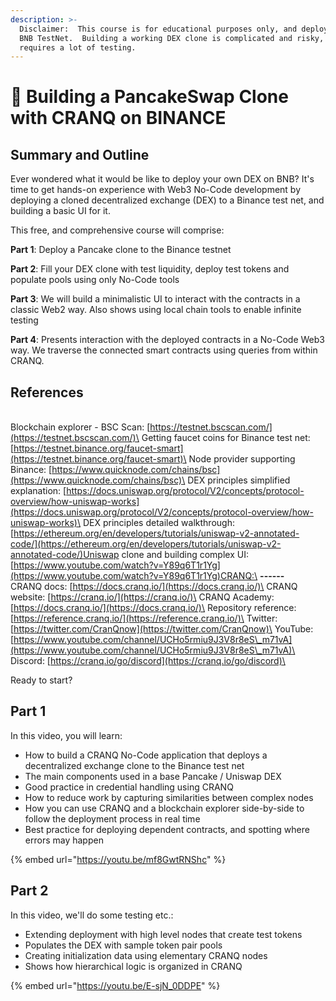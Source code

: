```yaml
---
description: >-
  Disclaimer:  This course is for educational purposes only, and deploys to a
  BNB TestNet.  Building a working DEX clone is complicated and risky, and
  requires a lot of testing.
---
```


# 🥞 Building a PancakeSwap Clone with CRANQ on BINANCE

## Summary and Outline

Ever wondered what it would be like to deploy your own DEX on BNB?  It's time to get hands-on experience with Web3 No-Code development by deploying a cloned decentralized exchange (DEX) to a Binance test net, and building a basic UI for it.

This free, and comprehensive course will comprise:

**Part 1**: Deploy a Pancake clone to the Binance testnet

**Part 2**: Fill your DEX clone with test liquidity, deploy test tokens and populate pools using only No-Code tools&#x20;

**Part 3**: We will build a minimalistic UI to interact with the contracts in a classic Web2 way. Also shows using local chain tools to enable infinite testing&#x20;

**Part 4**: Presents interaction with the deployed contracts in a No-Code Web3 way. We traverse the connected smart contracts using queries from within CRANQ.

## References

\
Blockchain explorer - BSC Scan: [https://testnet.bscscan.com/](https://testnet.bscscan.com/)\
Getting faucet coins for Binance test net: [https://testnet.binance.org/faucet-smart](https://testnet.binance.org/faucet-smart)\
Node provider supporting Binance: [https://www.quicknode.com/chains/bsc](https://www.quicknode.com/chains/bsc)\
DEX principles simplified explanation: [https://docs.uniswap.org/protocol/V2/concepts/protocol-overview/how-uniswap-works](https://docs.uniswap.org/protocol/V2/concepts/protocol-overview/how-uniswap-works)\
DEX principles detailed walkthrough: [https://ethereum.org/en/developers/tutorials/uniswap-v2-annotated-code/](https://ethereum.org/en/developers/tutorials/uniswap-v2-annotated-code/)Uniswap clone and building complex UI: [https://www.youtube.com/watch?v=Y89q6T1r1Yg](https://www.youtube.com/watch?v=Y89q6T1r1Yg)CRANQ:\
**------**\
CRANQ docs: [https://docs.cranq.io/](https://docs.cranq.io/)\
CRANQ website: [https://cranq.io/](https://cranq.io/)\
CRANQ Academy: [https://docs.cranq.io/](https://docs.cranq.io/)\
Repository reference: [https://reference.cranq.io/](https://reference.cranq.io/)\
Twitter: [https://twitter.com/CranQnow](https://twitter.com/CranQnow)\
YouTube: [https://www.youtube.com/channel/UCHo5rmiu9J3V8r8eS\_m71vA](https://www.youtube.com/channel/UCHo5rmiu9J3V8r8eS\_m71vA)\
Discord: [https://cranq.io/go/discord](https://cranq.io/go/discord)\


Ready to start?

## Part 1

In this video, you will learn:

* How to build a CRANQ No-Code application that deploys a decentralized exchange clone to the Binance test net
* The main components used in a base Pancake / Uniswap DEX
* Good practice in credential handling using CRANQ
* How to reduce work by capturing similarities between complex nodes
* How you can use CRANQ and a blockchain explorer side-by-side to follow the deployment process in real time
* Best practice for deploying dependent contracts, and spotting where errors may happen

{% embed url="https://youtu.be/mf8GwtRNShc" %}

## Part 2

In this video, we'll do some testing etc.:

* Extending deployment with high level nodes that create test tokens
* Populates the DEX with sample token pair pools
* Creating initialization data using elementary CRANQ nodes
* Shows how hierarchical logic is organized in CRANQ

{% embed url="https://youtu.be/E-sjN_0DDPE" %}
